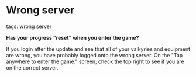 # Wrong server
tags: wrong server

**Has your progress "reset" when you enter the game?**

If you login after the update and see that all of your valkyries and equipment are wrong, you have probably logged onto the wrong server. On the "Tap anywhere to enter the game." screen, check the top right to see if you are on the correct server.